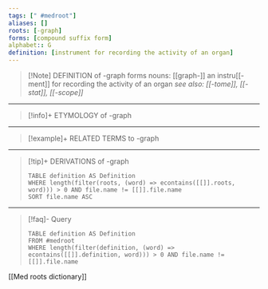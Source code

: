 ```yaml
---
tags: [" #medroot"]
aliases: []
roots: [-graph]
forms: [compound suffix form]
alphabet:: G
definition: [instrument for recording the activity of an organ]
---
```

>[!Note] DEFINITION of -graph
>forms nouns: [[graph-]] an instru[[-ment]] for recording the activity of an organ
>*see also: [[-tome]], [[-stat]], [[-scope]]*
_____
>[!info]+ ETYMOLOGY of -graph
>
_____
>[!example]+ RELATED TERMS to -graph
>
_____
>[!tip]+ DERIVATIONS of -graph
>```dataview
>TABLE definition AS Definition 
>WHERE length(filter(roots, (word) => econtains([[]].roots, word))) > 0 AND file.name != [[]].file.name
>SORT file.name ASC
>```
_____
>[!faq]- Query
>```dataview
>TABLE definition AS Definition
>FROM #medroot
>WHERE length(filter(definition, (word) => econtains([[]].definition, word))) > 0 AND file.name != [[]].file.name
>```

[[Med roots dictionary]]